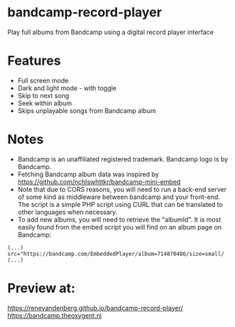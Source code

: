 # bandcamp-record-player
Play full albums from Bandcamp using a digital record player interface

# Features
- Full screen mode
- Dark and light mode - with toggle
- Skip to next song
- Seek within album
- Skips unplayable songs from Bandcamp album

# Notes

- Bandcamp is an unaffiliated registered trademark. Bandcamp logo is by Bandcamp.
- Fetching Bandcamp album data was inspired by https://github.com/nchlswhttkr/bandcamp-mini-embed
- Note that due to CORS reasons, you will need to run a back-end server of some kind as middleware between bandcamp and your front-end. The script is a simple PHP script using CURL that can be translated to other languages when necessary.
- To add new albums, you will need to retrieve the "albumId". It is most easily found from the embed script you will find on an album page on Bandcamp:
```
(...) src="https://bandcamp.com/EmbeddedPlayer/album=714870486/size=small/ (...)
```

# Preview at:
https://renevandenberg.github.io/bandcamp-record-player/
https://bandcamp.theoxygent.nl
